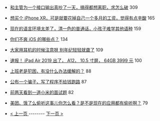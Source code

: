 - [和主管为一个接口输出真吵了一天，搞得都想离职，求怎么破](https://www.v2ex.com/t/546096) 309
- [想买个 iPhone XR，可是就要花掉自己一个多月的工资，觉得有点辛酸](https://www.v2ex.com/t/545973) 165
- [现在的语言环境太差了，清一色的普通话，小孩子难学其他语种](https://www.v2ex.com/t/546021) 159
- [你们不爽 iOS 的哪些点？](https://www.v2ex.com/t/546103) 134
- [大家用耳机的时候注意呀 别年纪轻轻就聋了](https://www.v2ex.com/t/546047) 109
- [速报！ iPad Air 2019 出了， A12， 10.5 寸屏， 64GB 3999 元](https://www.v2ex.com/t/545914) 100
- [上班老是犯困，有没什么办法缓解的？](https://www.v2ex.com/t/546115) 88
- [公布一个骗子，写了程序不给钱跑路](https://www.v2ex.com/t/546062) 87
- [前两天看到一道小米的面试题](https://www.v2ex.com/t/546059) 82
- [美团、饿了么偷听这事儿你怎么看？是不是现在的应用都有偷听啊？](https://www.v2ex.com/t/546061) 79

-   [ < 上一页 ](https://github.com/able8/v2ex-hot-record/blob/master/2019-03-18.md) -------- [ 下一页 > ](https://github.com/able8/v2ex-hot-record/blob/master/2019-03-20.md)

